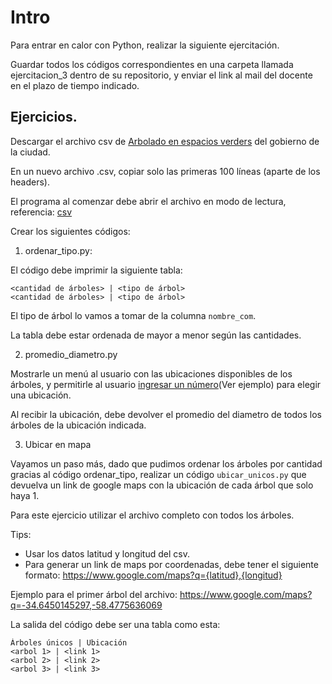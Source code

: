 # Intro

Para entrar en calor con Python, realizar la siguiente ejercitación.

Guardar todos los códigos correspondientes en una carpeta llamada ejercitacion_3 dentro de su repositorio, y enviar el link al mail del docente en el plazo de tiempo indicado.

## Ejercicios.

Descargar el archivo csv de [Arbolado en espacios verders](https://data.buenosaires.gob.ar/dataset/arbolado-espacios-verdes) del gobierno de la ciudad. 

En un nuevo archivo .csv, copiar solo las primeras 100 líneas (aparte de los headers). 

El programa al comenzar debe abrir el archivo en modo de lectura, referencia: [csv](https://docs.python.org/es/3/library/csv.html)

Crear los siguientes códigos:

1. ordenar_tipo.py:

El código debe imprimir la siguiente tabla:
```
<cantidad de árboles> | <tipo de árbol>
<cantidad de árboles> | <tipo de árbol>
```
El tipo de árbol lo vamos a tomar de la columna `nombre_com`.

La tabla debe estar ordenada de mayor a menor según las cantidades.

2. promedio_diametro.py

Mostrarle un menú al usuario con las ubicaciones disponibles de los árboles, y permitirle al usuario [ingresar un número](https://stackoverflow.com/a/26692765)(Ver ejemplo) para elegir una ubicación.

Al recibir la ubicación, debe devolver el promedio del diametro de todos los árboles de la ubicación indicada.


3) Ubicar en mapa

Vayamos un paso más, dado que pudimos ordenar los árboles por cantidad gracias al código ordenar_tipo, realizar un código `ubicar_unicos.py` que devuelva un link de google maps con la ubicación de cada árbol que solo haya 1.

Para este ejercicio utilizar el archivo completo con todos los árboles.

Tips:
- Usar los datos latitud y longitud del csv.
- Para generar un link de maps por coordenadas, debe tener el siguiente formato: https://www.google.com/maps?q={latitud},{longitud} 

Ejemplo para el primer árbol del archivo: https://www.google.com/maps?q=-34.6450145297,-58.4775636069

La salida del código debe ser una tabla como esta:
```
Árboles únicos | Ubicación
<arbol 1> | <link 1>
<arbol 2> | <link 2>
<arbol 3> | <link 3>
```




